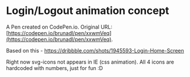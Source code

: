 # Login/Logout animation concept

A Pen created on CodePen.io. Original URL: [https://codepen.io/brunadl/pen/xxwmVeq](https://codepen.io/brunadl/pen/xxwmVeq).

Based on this - https://dribbble.com/shots/1945593-Login-Home-Screen

Right now svg-icons not appears in IE (css animation). All 4 icons are hardcoded with numbers, just for fun :D
